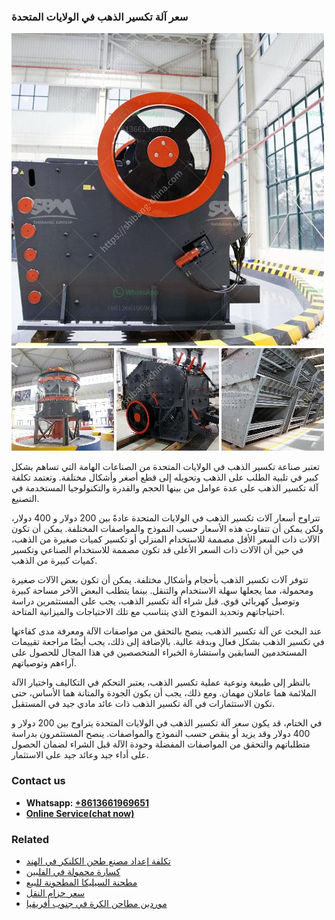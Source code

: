<h3>سعر آلة تكسير الذهب في الولايات المتحدة</h3><img src='1701850957.jpg' alt=''><p>تعتبر صناعة تكسير الذهب في الولايات المتحدة من الصناعات الهامة التي تساهم بشكل كبير في تلبية الطلب على الذهب وتحويله إلى قطع أصغر وأشكال مختلفة. وتعتمد تكلفة آلة تكسير الذهب على عدة عوامل من بينها الحجم والقدرة والتكنولوجيا المستخدمة في التصنيع.</p><p>تتراوح أسعار آلات تكسير الذهب في الولايات المتحدة عادةً بين 200 دولار و 400 دولار، ولكن يمكن أن تتفاوت هذه الأسعار حسب النموذج والمواصفات المختلفة. يمكن أن تكون الآلات ذات السعر الأقل مصممة للاستخدام المنزلي أو تكسير كميات صغيرة من الذهب، في حين أن الآلات ذات السعر الأعلى قد تكون مصممة للاستخدام الصناعي وتكسير كميات كبيرة من الذهب.</p><p>تتوفر آلات تكسير الذهب بأحجام وأشكال مختلفة. يمكن أن تكون بعض الآلات صغيرة ومحمولة، مما يجعلها سهلة الاستخدام والتنقل. بينما يتطلب البعض الآخر مساحة كبيرة وتوصيل كهربائي قوي. قبل شراء آلة تكسير الذهب، يجب على المستثمرين دراسة احتياجاتهم وتحديد النموذج الذي يتناسب مع تلك الاحتياجات والميزانية المتاحة.</p><p>عند البحث عن آلة تكسير الذهب، ينصح بالتحقق من مواصفات الآلة ومعرفة مدى كفاءتها في تكسير الذهب بشكل فعال وبدقة عالية. بالإضافة إلى ذلك، يجب أيضًا مراجعة تقييمات المستخدمين السابقين واستشارة الخبراء المتخصصين في هذا المجال للحصول على آراءهم وتوصياتهم.</p><p>بالنظر إلى طبيعة ونوعية عملية تكسير الذهب، يعتبر التحكم في التكاليف واختيار الآلة الملائمة هما عاملان مهمان. ومع ذلك، يجب أن يكون الجودة والمتانة هما الأساس، حتى تكون الاستثمارات في آلة تكسير الذهب ذات عائد مادي جيد في المستقبل.</p><p>في الختام، قد يكون سعر آلة تكسير الذهب في الولايات المتحدة يتراوح بين 200 دولار و 400 دولار وقد يزيد أو ينقص حسب النموذج والمواصفات. ينصح المستثمرون بدراسة متطلباتهم والتحقق من المواصفات المفضلة وجودة الآلة قبل الشراء لضمان الحصول على أداء جيد وعائد جيد على الاستثمار.</p><h3>Contact us</h3><ul><li><strong>Whatsapp:&nbsp;<a href="https://wa.me/8613661969651">+8613661969651</a></strong></li><li><a href="https://swt.shibang-china.com/?git&amp;zhl&amp;سعر آلة تكسير الذهب في الولايات المتحدة"><strong>Online Service(chat now)</strong></a></li></ul><h3>Related</h3><ul><li><a href='تكلفة إعداد مصنع طحن الكلنكر في الهند.md'>تكلفة إعداد مصنع طحن الكلنكر في الهند</a></li><li><a href='كسارة محمولة في الفلبين.md'>كسارة محمولة في الفلبين</a></li><li><a href='مطحنة السيليكا المطحونة للبيع.md'>مطحنة السيليكا المطحونة للبيع</a></li><li><a href='سعر حزام النقل.md'>سعر حزام النقل</a></li><li><a href='موردين مطاحن الكرة في جنوب أفريقيا.md'>موردين مطاحن الكرة في جنوب أفريقيا</a></li></ul>